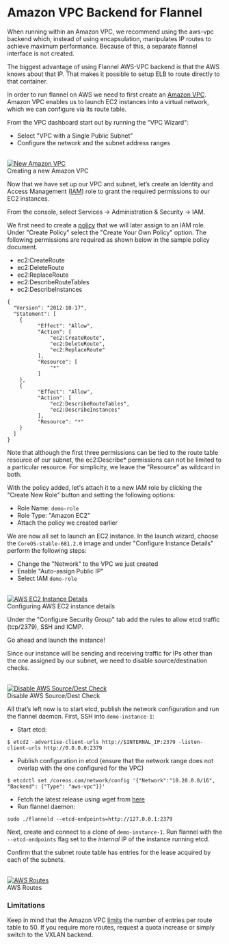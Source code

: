 # Amazon VPC Backend for Flannel

When running within an Amazon VPC, we recommend using the aws-vpc backend which, instead of using encapsulation, manipulates IP routes to achieve maximum performance. Because of this, a separate flannel interface is not created.

The biggest advantage of using Flannel AWS-VPC backend is that the AWS knows about that IP. That makes it possible to setup ELB to route directly to that container.

In order to run flannel on AWS we need to first create an [Amazon VPC](http://aws.amazon.com/vpc/).
Amazon VPC enables us to launch EC2 instances into a virtual network, which we can configure via its route table.

From the VPC dashboard start out by running the "VPC Wizard":

- Select "VPC with a Single Public Subnet"
- Configure the network and the subnet address ranges 

<br/>
<div class="row">
  <div class="col-lg-10 col-lg-offset-1 col-md-10 col-md-offset-1 col-sm-12 col-xs-12 co-m-screenshot">
    <a href="img/aws-vpc.png">
      <img src="img/aws-vpc.png" alt="New Amazon VPC" />
    </a>
  </div>
</div>
<div class="caption">Creating a new Amazon VPC</div>

Now that we have set up our VPC and subnet, let’s create an Identity and Access Management ([IAM](http://aws.amazon.com/iam/)) role to grant the required permissions to our EC2 instances. 

From the console, select Services -> Administration & Security -> IAM. 

We first need to create a [policy](http://docs.aws.amazon.com/IAM/latest/UserGuide/policies_overview.html) that we will later assign to an IAM role.
Under "Create Policy" select the "Create Your Own Policy" option.
The following permissions are required as shown below in the sample policy document.

- ec2:CreateRoute
- ec2:DeleteRoute
- ec2:ReplaceRoute
- ec2:DescribeRouteTables
- ec2:DescribeInstances

```
{
  "Version": "2012-10-17",
  "Statement": [
    {
          "Effect": "Allow",
          "Action": [
              "ec2:CreateRoute",
              "ec2:DeleteRoute",
              "ec2:ReplaceRoute"
          ],
          "Resource": [
              "*"
          ]
    },
    {
          "Effect": "Allow",
          "Action": [
              "ec2:DescribeRouteTables",
              "ec2:DescribeInstances"
          ],
          "Resource": "*"
    }
  ]
}
```

Note that although the first three permissions can be tied to the route table resource of our subnet, the ec2:Describe\* permissions can not be limited to a particular resource.
For simplicity, we leave the "Resource" as wildcard in both. 

With the policy added, let's attach it to a new IAM role by clicking the "Create New Role" button and setting the following options:

- Role Name: `demo-role`
- Role Type: "Amazon EC2"
- Attach the policy we created earlier

We are now all set to launch an EC2 instance. 
In the launch wizard, choose the `CoreOS-stable-681.2.0` image and under "Configure Instance Details" perform the following steps:

- Change the "Network" to the VPC we just created
- Enable "Auto-assign Public IP"
- Select IAM `demo-role`

<br/>
<div class="row">
  <div class="col-lg-10 col-lg-offset-1 col-md-10 col-md-offset-1 col-sm-12 col-xs-12 co-m-screenshot">
    <a href="img/aws-instance-configuration.png" class="co-m-screenshot">
      <img src="img/aws-instance-configuration.png" alt="AWS EC2 Instance Details" />
    </a>
  </div>
</div>
<div class="caption">Configuring AWS EC2 instance details</div>

Under the "Configure Security Group" tab add the rules to allow etcd traffic (tcp/2379), SSH and ICMP.

Go ahead and launch the instance! 

Since our instance will be sending and receiving traffic for IPs other than the one assigned by our subnet, we need to disable source/destination checks. 

<br/>
<div class="row">
  <div class="col-lg-10 col-lg-offset-1 col-md-10 col-md-offset-1 col-sm-12 col-xs-12 co-m-screenshot">
    <a href="img/aws-src-dst-check.png" class="co-m-screenshot">
      <img src="img/aws-src-dst-check.png" alt="Disable AWS Source/Dest Check" />
    </a>
  </div>
</div>
<div class="caption">Disable AWS Source/Dest Check</div>

All that’s left now is to start etcd, publish the network configuration and run the flannel daemon. 
First, SSH into `demo-instance-1`:

- Start etcd:

```
$ etcd2 -advertise-client-urls http://$INTERNAL_IP:2379 -listen-client-urls http://0.0.0.0:2379
```
- Publish configuration in etcd (ensure that the network range does not overlap with the one configured for the VPC)

```
$ etcdctl set /coreos.com/network/config '{"Network":"10.20.0.0/16", "Backend": {"Type": "aws-vpc"}}'
```
- Fetch the latest release using wget from [here](https://github.com/coreos/flannel/releases/download/v0.5.0/flannel-0.5.0-linux-amd64.tar.gz)
- Run flannel daemon:

```
sudo ./flanneld --etcd-endpoints=http://127.0.0.1:2379
```

Next, create and connect to a clone of `demo-instance-1`.
Run flannel with the `--etcd-endpoints` flag set to the *internal* IP of the instance running etcd.

Confirm that the subnet route table has entries for the lease acquired by each of the subnets.

<br/>
<div class="row">
  <div class="col-lg-10 col-lg-offset-1 col-md-10 col-md-offset-1 col-sm-12 col-xs-12 co-m-screenshot">
    <a href="img/aws-routes.png" class="co-m-screenshot">
      <img src="img/aws-routes.png" alt="AWS Routes" />
    </a>
  </div>
</div>
<div class="caption">AWS Routes</div>

### Limitations

Keep in mind that the Amazon VPC [limits](http://docs.aws.amazon.com/AmazonVPC/latest/UserGuide/VPC_Appendix_Limits.html) the number of entries per route table to 50. If you require more routes, request a quota increase or simply switch to the VXLAN backend.
